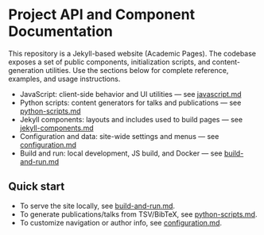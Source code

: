 # Project API and Component Documentation

This repository is a Jekyll-based website (Academic Pages). The codebase exposes a set of public components, initialization scripts, and content-generation utilities. Use the sections below for complete reference, examples, and usage instructions.

- JavaScript: client-side behavior and UI utilities — see [javascript.md](./javascript.md)
- Python scripts: content generators for talks and publications — see [python-scripts.md](./python-scripts.md)
- Jekyll components: layouts and includes used to build pages — see [jekyll-components.md](./jekyll-components.md)
- Configuration and data: site-wide settings and menus — see [configuration.md](./configuration.md)
- Build and run: local development, JS build, and Docker — see [build-and-run.md](./build-and-run.md)

## Quick start

- To serve the site locally, see [build-and-run.md](./build-and-run.md).
- To generate publications/talks from TSV/BibTeX, see [python-scripts.md](./python-scripts.md).
- To customize navigation or author info, see [configuration.md](./configuration.md).
